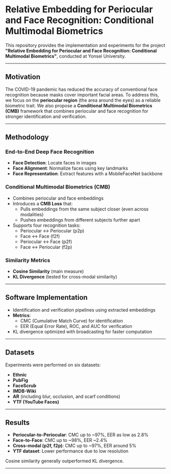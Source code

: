 
# Relative Embedding for Periocular and Face Recognition: Conditional Multimodal Biometrics

This repository provides the implementation and experiments for the project **"Relative Embedding for Periocular and Face Recognition: Conditional Multimodal Biometrics"**, conducted at Yonsei University.

---

## Motivation
The COVID-19 pandemic has reduced the accuracy of conventional face recognition because masks cover important facial areas. To address this, we focus on the **periocular region** (the area around the eyes) as a reliable biometric trait. We also propose a **Conditional Multimodal Biometrics (CMB)** framework that combines periocular and face recognition for stronger identification and verification.

---

## Methodology
### End-to-End Deep Face Recognition
- **Face Detection**: Locate faces in images  
- **Face Alignment**: Normalize faces using key landmarks  
- **Face Representation**: Extract features with a MobileFaceNet backbone

### Conditional Multimodal Biometrics (CMB)
- Combines periocular and face embeddings  
- Introduces a **CMB Loss** that:
  - Pulls embeddings from the same subject closer (even across modalities)  
  - Pushes embeddings from different subjects further apart  
- Supports four recognition tasks:
  - Periocular ↔ Periocular (p2p)  
  - Face ↔ Face (f2f)  
  - Periocular ↔ Face (p2f)  
  - Face ↔ Periocular (f2p)

### Similarity Metrics
- **Cosine Similarity** (main measure)  
- **KL Divergence** (tested for cross-modal similarity)  

---

## Software Implementation
- Identification and verification pipelines using extracted embeddings  
- **Metrics**:
  - CMC (Cumulative Match Curve) for identification  
  - EER (Equal Error Rate), ROC, and AUC for verification  
- KL divergence optimized with broadcasting for faster computation  

---

## Datasets
Experiments were performed on six datasets:
- **Ethnic**  
- **PubFig**  
- **FaceScrub**  
- **IMDB-Wiki**  
- **AR** (including blur, occlusion, and scarf conditions)  
- **YTF (YouTube Faces)**

---

## Results
- **Periocular-to-Periocular**: CMC up to ~97%, EER as low as 2.8%  
- **Face-to-Face**: CMC up to ~98%, EER ~2.4%  
- **Cross-modal (p2f, f2p)**: CMC up to ~97%, EER around 5%  
- **YTF dataset**: Lower performance due to low resolution  

Cosine similarity generally outperformed KL divergence.

---
